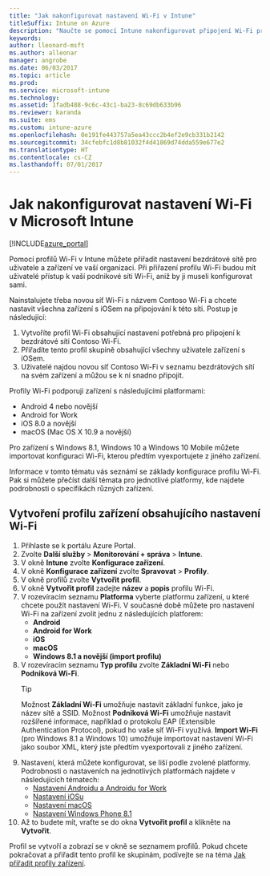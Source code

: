 ```yaml
---
title: "Jak nakonfigurovat nastavení Wi-Fi v Intune"
titleSuffix: Intune on Azure
description: "Naučte se pomocí Intune nakonfigurovat připojení Wi-Fi pro zařízení, která spravujete."
keywords: 
author: lleonard-msft
ms.author: alleonar
manager: angrobe
ms.date: 06/03/2017
ms.topic: article
ms.prod: 
ms.service: microsoft-intune
ms.technology: 
ms.assetid: 1fadb488-9c6c-43c1-ba23-8c69db633b96
ms.reviewer: karanda
ms.suite: ems
ms.custom: intune-azure
ms.openlocfilehash: 0e191fe443757a5ea43ccc2b4ef2e9cb331b2142
ms.sourcegitcommit: 34cfebfc1d8b81032f4d41869d74dda559e677e2
ms.translationtype: HT
ms.contentlocale: cs-CZ
ms.lasthandoff: 07/01/2017
---
```

# <a name="how-to-configure-wi-fi-settings-in-microsoft-intune"></a>Jak nakonfigurovat nastavení Wi-Fi v Microsoft Intune

[!INCLUDE[azure_portal](./includes/azure_portal.md)]

Pomocí profilů Wi-Fi v Intune můžete přiřadit nastavení bezdrátové sítě pro uživatele a zařízení ve vaší organizaci. Při přiřazení profilu Wi-Fi budou mít uživatelé přístup k vaší podnikové síti Wi-Fi, aniž by ji museli konfigurovat sami.

Nainstalujete třeba novou síť Wi-Fi s názvem Contoso Wi-Fi a chcete nastavit všechna zařízení s iOSem na připojování k této síti. Postup je následující:

1. Vytvoříte profil Wi-Fi obsahující nastavení potřebná pro připojení k bezdrátové síti Contoso Wi-Fi.
2. Přiřadíte tento profil skupině obsahující všechny uživatele zařízení s iOSem.
3. Uživatelé najdou novou síť Contoso Wi-Fi v seznamu bezdrátových sítí na svém zařízení a můžou se k ní snadno připojit.

Profily Wi-Fi podporují zařízení s následujícími platformami:

- Android 4 nebo novější
- Android for Work
- iOS 8.0 a novější
- macOS (Mac OS X 10.9 a novější)

Pro zařízení s Windows 8.1, Windows 10 a Windows 10 Mobile můžete importovat konfiguraci Wi-Fi, kterou předtím vyexportujete z jiného zařízení.

Informace v tomto tématu vás seznámí se základy konfigurace profilu Wi-Fi. Pak si můžete přečíst další témata pro jednotlivé platformy, kde najdete podrobnosti o specifikách různých zařízení.

## <a name="create-a-device-profile-containing-wi-fi-settings"></a>Vytvoření profilu zařízení obsahujícího nastavení Wi-Fi

1. Přihlaste se k portálu Azure Portal.
2. Zvolte **Další služby** > **Monitorování + správa** > **Intune**.
3. V okně **Intune** zvolte **Konfigurace zařízení**.
2. V okně **Konfigurace zařízení** zvolte **Spravovat** > **Profily**.
3. V okně profilů zvolte **Vytvořit profil**.
4. V okně **Vytvořit profil** zadejte **název** a **popis** profilu Wi-Fi.
5. V rozevíracím seznamu **Platforma** vyberte platformu zařízení, u které chcete použít nastavení Wi-Fi. V současné době můžete pro nastavení Wi-Fi na zařízení zvolit jednu z následujících platforem:
    - **Android**
    - **Android for Work**
    - **iOS**
    - **macOS**
    - **Windows 8.1 a novější (import profilu)**
6. V rozevíracím seznamu **Typ profilu** zvolte **Základní Wi-Fi** nebo **Podniková Wi-Fi**.
    >[!TIP]
    >Možnost **Základní Wi-Fi** umožňuje nastavit základní funkce, jako je název sítě a SSID. Možnost **Podniková Wi-Fi** umožňuje nastavit rozšířené informace, například o protokolu EAP (Extensible Authentication Protocol), pokud ho vaše síť Wi-Fi využívá. **Import Wi-Fi** (pro Windows 8.1 a Windows 10) umožňuje importovat nastavení Wi-Fi jako soubor XML, který jste předtím vyexportovali z jiného zařízení.
7. Nastavení, která můžete konfigurovat, se liší podle zvolené platformy. Podrobnosti o nastaveních na jednotlivých platformách najdete v následujících tématech:
    - [Nastavení Androidu a Androidu for Work](wi-fi-settings-android.md)
    - [Nastavení iOSu](wi-fi-settings-ios.md)
    - [Nastavení macOS](wi-fi-settings-macos.md)
    - [Nastavení Windows Phone 8.1](wi-fi-settings-import-windows-8-1.md)
8. Až to budete mít, vraťte se do okna **Vytvořit profil** a klikněte na **Vytvořit**.

Profil se vytvoří a zobrazí se v okně se seznamem profilů.
Pokud chcete pokračovat a přiřadit tento profil ke skupinám, podívejte se na téma [Jak přiřadit profily zařízení](device-profile-assign.md).

